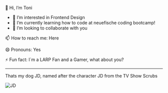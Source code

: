 
  
👋 Hi, I’m Toni
- 👀 I’m interested in Frontend Design
- 🌱 I’m currently learning how to code at neuefische coding bootcamp!
- 💞️ I’m looking to collaborate with you

📫 How to reach me: Here

😄 Pronouns: Yes

⚡ Fun fact: I´m a LARP Fan and a Gamer, what about you?
___
Thats my dog JD, named after the character JD from the TV Show Scrubs

![JD](https://github.com/toni-sylla/toni-sylla/assets/170112184/772ba617-34e2-427f-995c-95a20945a1cf)

<!-- "Hero" Header -->

